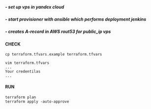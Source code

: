 
##### - set up vps in yandex cloud
##### - start provisioner with ansible which performs deployment jenkins
##### - creates A-record in AWS rout53 for public_ip vps

#### CHECK
```
cp terraform.tfvars.example terraform.tfvars

vim terraform.tfvars
...
Your credentilas
...
```

#### RUN
```
terraform plan
terraform apply -auto-approve 
```

